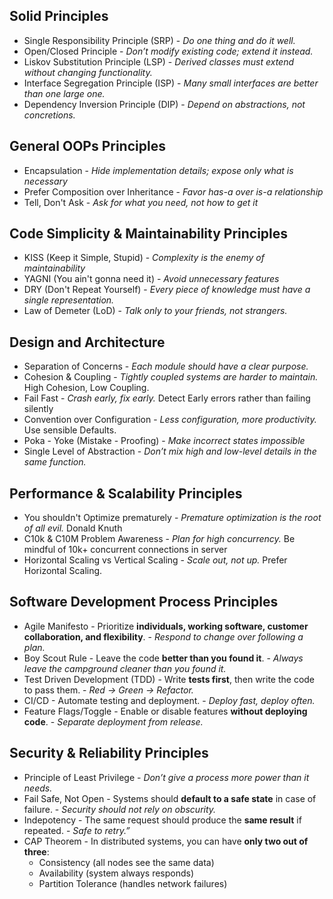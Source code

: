 
## Solid Principles

* Single Responsibility Principle (SRP) - _Do one thing and do it well._
* Open/Closed Principle - _Don’t modify existing code; extend it instead._
* Liskov Substitution Principle (LSP) - _Derived classes must extend without changing functionality._
* Interface Segregation Principle (ISP) - _Many small interfaces are better than one large one._
* Dependency Inversion Principle (DIP) - _Depend on abstractions, not concretions._

## General OOPs Principles

* Encapsulation - *Hide implementation details; expose only what is necessary*
* Prefer Composition over Inheritance - _Favor has-a over is-a relationship_
* Tell, Don't Ask - _Ask for what you need, not how to get it_

## Code Simplicity & Maintainability Principles

* KISS (Keep it Simple, Stupid) - _Complexity is the enemy of maintainability_
* YAGNI (You ain't gonna need it) - _Avoid unnecessary features_
* DRY (Don't Repeat Yourself) - _Every piece of knowledge must have a single representation._
* Law of Demeter (LoD) - _Talk only to your friends, not strangers._

## Design and Architecture

* Separation of Concerns - _Each module should have a clear purpose._
* Cohesion & Coupling - _Tightly coupled systems are harder to maintain._ High Cohesion, Low Coupling.
* Fail Fast - _Crash early, fix early._ Detect Early errors rather than failing silently
* Convention over Configuration - _Less configuration, more productivity._ Use sensible Defaults.
* Poka - Yoke (Mistake - Proofing) - _Make incorrect states impossible_
* Single Level of Abstraction - _Don’t mix high and low-level details in the same function._

## Performance & Scalability Principles

* You shouldn't Optimize prematurely - _Premature optimization is the root of all evil._ Donald Knuth
* C10k & C10M Problem Awareness - _Plan for high concurrency._ Be mindful of 10k+ concurrent connections in server
* Horizontal Scaling vs Vertical Scaling - _Scale out, not up._ Prefer Horizontal Scaling.

## Software Development Process Principles

* Agile Manifesto - Prioritize **individuals, working software, customer collaboration, and flexibility**. - _Respond to change over following a plan._
* Boy Scout Rule - Leave the code **better than you found it**. - _Always leave the campground cleaner than you found it._
* Test Driven Development (TDD) - Write **tests first**, then write the code to pass them. - _Red → Green → Refactor._
* CI/CD - Automate testing and deployment. - _Deploy fast, deploy often._
* Feature Flags/Toggle - Enable or disable features **without deploying code**. - _Separate deployment from release._

## Security & Reliability Principles

* Principle of Least Privilege - _Don’t give a process more power than it needs._
* Fail Safe, Not Open - Systems should **default to a safe state** in case of failure. - _Security should not rely on obscurity._
* Indepotency - The same request should produce the **same result** if repeated. - _Safe to retry.”_
* CAP Theorem - In distributed systems, you can have **only two out of three**:
    * Consistency (all nodes see the same data)
    * Availability (system always responds)
    * Partition Tolerance (handles network failures)
